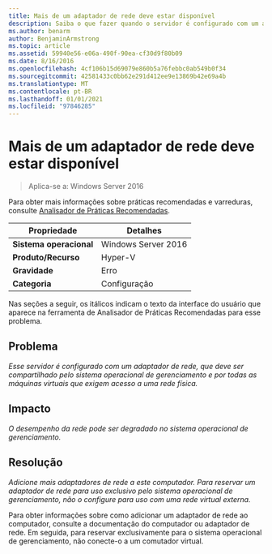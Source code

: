 ```yaml
---
title: Mais de um adaptador de rede deve estar disponível
description: Saiba o que fazer quando o servidor é configurado com um adaptador de rede, que deve ser compartilhado pelo sistema operacional de gerenciamento e por todas as máquinas virtuais que exigem acesso a uma rede física.
ms.author: benarm
author: BenjaminArmstrong
ms.topic: article
ms.assetid: 59940e56-e06a-490f-90ea-cf30d9f80b09
ms.date: 8/16/2016
ms.openlocfilehash: 4cf106b15d69079e860b5a76febbc0ab549b0f34
ms.sourcegitcommit: 42581433c0bb62e291d412ee9e13869b42e69a4b
ms.translationtype: MT
ms.contentlocale: pt-BR
ms.lasthandoff: 01/01/2021
ms.locfileid: "97846285"
---
```

# <a name="more-than-one-network-adapter-should-be-available"></a>Mais de um adaptador de rede deve estar disponível

>Aplica-se a: Windows Server 2016

Para obter mais informações sobre práticas recomendadas e varreduras, consulte [Analisador de Práticas Recomendadas](https://go.microsoft.com/fwlink/?LinkId=122786).

|Propriedade|Detalhes|
|-|-|
|**Sistema operacional**|Windows Server 2016|
|**Produto/Recurso**|Hyper-V|
|**Gravidade**|Erro|
|**Categoria**|Configuração|

Nas seções a seguir, os itálicos indicam o texto da interface do usuário que aparece na ferramenta de Analisador de Práticas Recomendadas para esse problema.

## <a name="issue"></a>Problema

*Esse servidor é configurado com um adaptador de rede, que deve ser compartilhado pelo sistema operacional de gerenciamento e por todas as máquinas virtuais que exigem acesso a uma rede física.*

## <a name="impact"></a>Impacto

*O desempenho da rede pode ser degradado no sistema operacional de gerenciamento.*

## <a name="resolution"></a>Resolução

*Adicione mais adaptadores de rede a este computador. Para reservar um adaptador de rede para uso exclusivo pelo sistema operacional de gerenciamento, não o configure para uso com uma rede virtual externa.*

Para obter informações sobre como adicionar um adaptador de rede ao computador, consulte a documentação do computador ou adaptador de rede. Em seguida, para reservar exclusivamente para o sistema operacional de gerenciamento, não conecte-o a um comutador virtual.



